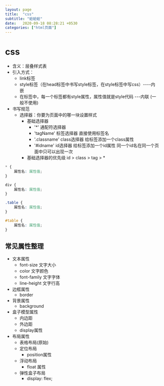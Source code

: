 ```yaml
---
layout: page
title:  "css"
subtitle: "蛤蛤蛤"
date:   2020-09-18 08:28:21 +0530
categories: ["html页面"]
---
```


# css

- 含义：层叠样式表
- 引入方式：
    - link标签
    - style标签（在head标签中书写style标签，在style标签中写css）----内嵌
    - 在标签中，每一个标签都有style属性，属性值就是style代码    ---内联 (一般不使用)
- 书写规范
    - 选择器：你要为页面中的哪一块设置样式
        - 基础选择器
            - '*' 通配符选择器
            - 'tagName' 标签选择器 直接使用标签名
            - '.classname' class选择器 给标签添加一个class属性
            - '#idname' id选择器 给标签添加一个id属性 同一个id名在同一个页面中只可以出现一次
        - 基础选择器的优先级 id > class > tag > *

```css
* {
    属性名: 属性值;
}

div {
    属性名: 属性值;
}

.table {
    属性名: 属性值;
}

#table {
    属性名: 属性值;
}
```

## 常见属性整理

- 文本属性
    - font-size 文字大小
    - color 文字颜色
    - font-family   文字字体 
    - line-height   文字行高
- 边框属性
    - border 
- 背景属性
    - background
- 盒子模型属性
    - 内边距
    - 外边距
    - display属性
- 布局属性
    - 表格布局(原始)
    - 定位布局
        - position属性
    - 浮动布局
        - float 属性
    - 弹性盒子布局
        - display: flex;